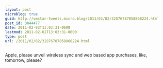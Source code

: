 ```yaml
---
layout: post
microblog: true
guid: http://vmstan-tweets.micro.blog/2011/02/02/32876787058868224.html
post_id: 3044477
date: 2011-02-02T13:03:31-0600
lastmod: 2011-02-02T13:03:31-0600
type: post
url: /2011/02/02/32876787058868224.html
---
```

Apple, please unveil wireless sync and web based app purchases, like, tomorrow, please?
